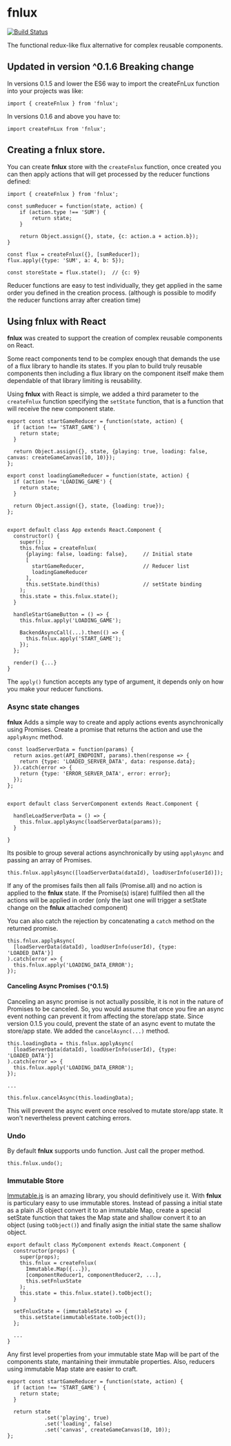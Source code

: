# fnlux

[![Build Status](https://travis-ci.org/ernestofreyreg/fnlux.svg?branch=master)](https://travis-ci.org/ernestofreyreg/fnlux)

The functional redux-like flux alternative for complex reusable 
components.

## Updated in version ^0.1.6 **Breaking change**

In versions 0.1.5 and lower the ES6 way to import the createFnLux function into
your projects was like:

```
import { createFnlux } from 'fnlux';
```

In versions 0.1.6 and above you have to:

```
import createFnLux from 'fnlux';
```

## Creating a fnlux store.

You can create **fnlux** store with the `createFnlux` function, once created you can then apply actions that will get processed by the reducer functions defined:

```
import { createFnlux } from 'fnlux';

const sumReducer = function(state, action) {
	if (action.type !== 'SUM') {
		return state;
	}
	
	return Object.assign({}, state, {c: action.a + action.b});
}

const flux = createFnlux({}, [sumReducer]);
flux.apply({type: 'SUM', a: 4, b: 5});

const storeState = flux.state();  // {c: 9}  
```

Reducer functions are easy to test individually, they get applied in the same order you defined in the creation process. (although is possible to modify the reducer functions array after creation time)

## Using fnlux with React

**fnlux** was created to support the creation of complex reusable components on React. 

Some react components tend to be complex enough that demands the use of a flux library to handle its states. If you plan to build truly reusable components then including a flux library on the component itself make them dependable of that library limiting is reusability. 

Using **fnlux** with React is simple, we added a third parameter to the `createFnlux` function specifying the `setState` function, that is a function that will receive the new component state.

```
export const startGameReducer = function(state, action) {
  if (action !== 'START_GAME') {
    return state;
  }
  
  return Object.assign({}, state, {playing: true, loading: false, canvas: createGameCanvas(10, 10)});
};

export const loadingGameReducer = function(state, action) {
  if (action !== 'LOADING_GAME') {
    return state;
  }

  return Object.assign({}, state, {loading: true});
};


export default class App extends React.Component {
  constructor() {
    super();
    this.fnlux = createFnlux(
      {playing: false, loading: false}, 	// Initial state
      [
        startGameReducer,					// Reducer list
        loadingGameReducer
      ],
      this.setState.bind(this)				// setState binding
    );
    this.state = this.fnlux.state();
  }

  handleStartGameButton = () => {
  	this.fnlux.apply('LOADING_GAME');
  	
  	BackendAsyncCall(...).then(() => {
  	  this.fnlux.apply('START_GAME');
  	});
  };

  render() {...}
}
```

The `apply()` function accepts any type of argument, it depends only on how you make your reducer functions.

### Async state changes

**fnlux** Adds a simple way to create and apply actions events asynchronically using Promises. Create a promise that returns the action and use the `applyAsync` method.

```
const loadServerData = function(params) {
  return axios.get(API_ENDPOINT, params).then(response => {
  	return {type: 'LOADED_SERVER_DATA', data: response.data};
  }).catch(error => {
    return {type: 'ERROR_SERVER_DATA', error: error};
  });
};


export default class ServerComponent extends React.Component {

  handleLoadServerData = () => {
  	this.fnlux.applyAsync(loadServerData(params));
  }

}

```

Its posible to group several actions asynchronically by using `applyAsync` and passing an array of Promises.

```
this.fnlux.applyAsync([loadServerData(dataId), loadUserInfo(userId)]);
```

If any of the promises fails then all fails (Promise.all) and no action is applied to the **fnlux** state. If the Promise(s) is(are) fullfiled then all the actions will be applied in order (only the last one will trigger a setState change on the **fnlux** attached component)

You can also catch the rejection by concatenating a `catch` method on the returned promise.

```
this.fnlux.applyAsync(
  [loadServerData(dataId), loadUserInfo(userId), {type: 'LOADED_DATA'}]
).catch(error => {
  this.fnlux.apply('LOADING_DATA_ERROR');
});
```

#### Canceling Async Promises (^0.1.5)

Canceling an async promise is not actually possible, it is not in the nature of Promises to be canceled. So, you would assume that once you fire an async event nothing can prevent it from affecting the store/app state. Since version 0.1.5 you could, prevent the state of an async event to mutate the store/app state. We added the `cancelAsync(...)` method.

```
this.loadingData = this.fnlux.applyAsync(
  [loadServerData(dataId), loadUserInfo(userId), {type: 'LOADED_DATA'}]
).catch(error => {
  this.fnlux.apply('LOADING_DATA_ERROR');
});

...

this.fnlux.cancelAsync(this.loadingData);
```

This will prevent the async event once resolved to mutate store/app state. It won't nevertheless prevent catching errors.

### Undo

By default **fnlux** supports undo function. Just call the proper method.

```
this.fnlux.undo();
```

### Immutable Store

[Immutable.js](https://facebook.github.io/immutable-js/) is an amazing library, you
 should definitively use it. With **fnlux** is particulary easy to use immutable stores. Instead of passing a initial state as a plain JS object convert it to an immutable Map, create a special setState function that takes the Map state and shallow convert it to an object (using `toObject()`) and finally asign the initial state the same shallow object.
 
```
export default class MyComponent extends React.Component {
  constructor(props) {
    super(props);
    this.fnlux = createFnlux(
      Immutable.Map({...}),
      [componentReducer1, componentReducer2, ...],
      this.setFnluxState
    );
    this.state = this.fnlux.state().toObject();
  }

  setFnluxState = (immutableState) => {
    this.setState(immutableState.toObject());
  };
  
  ...
}  
```  

Any first level properties from your immutable state Map will be part of the components state, mantaining their immutable properties. Also, reducers using immutable Map state are easier to craft.

```
export const startGameReducer = function(state, action) {
  if (action !== 'START_GAME') {
    return state;
  }

  return state
  			.set('playing', true)
  			.set('loading', false)
  			.set('canvas', createGameCanvas(10, 10));
};
```  
 
